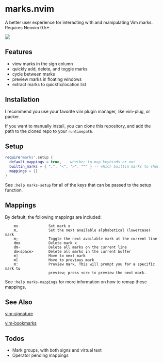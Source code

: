 # marks.nvim
A better user experience for interacting with and manipulating Vim marks.
Requires Neovim 0.5+.

![](../assets/marks-demo.gif)

## Features

- view marks in the sign column
- quickly add, delete, and toggle marks
- cycle between marks
- preview marks in floating windows
- extract marks to quickfix/location list

## Installation

I recommend you use your favorite vim plugin manager, like vim-plug, or packer.

If you want to manually install, you can clone this repository, and add the path
to the cloned repo to your `runtimepath`.

## Setup

```lua
require'marks'.setup {
  default_mappings = true, -- whether to map keybinds or not
  builtin_marks = { ".", "<", ">", "^" } -- which builtin marks to show
  mappings = {}
}
```

See `:help marks-setup` for all of the keys that can be passed to the setup function.

## Mappings

By default, the following mappings are included:

```
    mx              Set mark x
    m,              Set the next available alphabetical (lowercase) mark
    m;              Toggle the next available mark at the current line
    dmx             Delete mark x
    dm-             Delete all marks on the current line
    dm<space>       Delete all marks in the current buffer
    m]              Move to next mark
    m[              Move to previous mark
    m:              Preview mark. This will prompt you for a specific mark to
                    preview; press <cr> to preview the next mark.
```

See `:help marks-mappings` for more information on how to remap these mappings.

## See Also

[vim-signature](https://github.com/kshenoy/vim-signature)

[vim-bookmarks](https://github.com/MattesGroeger/vim-bookmarks)

## Todos

- Mark groups, with both signs and virtual text
- Operator pending mappings
